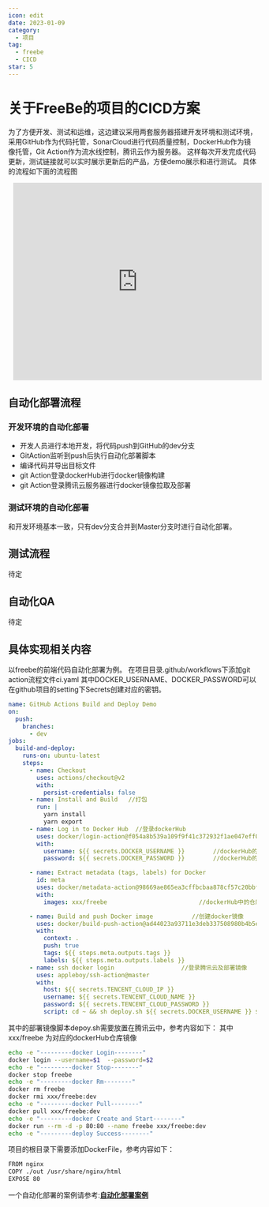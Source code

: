 ```yaml
---
icon: edit
date: 2023-01-09
category:
  - 项目
tag:
  - freebe
  - CICD
star: 5
---
```

# 关于FreeBe的项目的CICD方案
为了方便开发、测试和运维，这边建议采用两套服务器搭建开发环境和测试环境，采用GitHub作为代码托管，SonarCloud进行代码质量控制，DockerHub作为镜像托管，Git Action作为流水线控制，腾讯云作为服务器。
这样每次开发完成代码更新，测试链接就可以实时展示更新后的产品，方便demo展示和进行测试。
具体的流程如下面的流程图
<iframe id="embed_dom" name="embed_dom" frameborder="0" style="display:block;margin-left:10px; margin-top:10px;width:100%; height:400px;" src="https://www.processon.com/embed/63bff214261f1c5cc7947101"></iframe>

## 自动化部署流程
### 开发环境的自动化部署
+ 开发人员进行本地开发，将代码push到GitHub的dev分支
+ GitAction监听到push后执行自动化部署脚本
+ 编译代码并导出目标文件
+ git Action登录dockerHub进行docker镜像构建
+ git Action登录腾讯云服务器进行docker镜像拉取及部署

### 测试环境的自动化部署
和开发环境基本一致，只有dev分支合并到Master分支时进行自动化部署。


## 测试流程
待定

## 自动化QA
待定

## 具体实现相关内容
以freebe的前端代码自动化部署为例。
在项目目录.github/workflows下添加git action流程文件ci.yaml
其中DOCKER_USERNAME、DOCKER_PASSWORD可以在github项目的setting下Secrets创建对应的密钥。
```yaml
name: GitHub Actions Build and Deploy Demo
on:
  push:
    branches:
      - dev
jobs:
  build-and-deploy:
    runs-on: ubuntu-latest
    steps:
      - name: Checkout
        uses: actions/checkout@v2
        with:
          persist-credentials: false
      - name: Install and Build   //打包
        run: |
          yarn install
          yarn export
      - name: Log in to Docker Hub  //登录dockerHub
        uses: docker/login-action@f054a8b539a109f9f41c372932f1ae047eff08c9
        with:
          username: ${{ secrets.DOCKER_USERNAME }}        //dockerHub的用户名
          password: ${{ secrets.DOCKER_PASSWORD }}        //dockerHub的密码

      - name: Extract metadata (tags, labels) for Docker
        id: meta
        uses: docker/metadata-action@98669ae865ea3cffbcbaa878cf57c20bbf1c6c38
        with:
          images: xxx/freebe                          //dockerHub中的仓库名称

      - name: Build and push Docker image           //创建docker镜像
        uses: docker/build-push-action@ad44023a93711e3deb337508980b4b5e9bcdc5dc
        with:
          context: .
          push: true
          tags: ${{ steps.meta.outputs.tags }}
          labels: ${{ steps.meta.outputs.labels }}
      - name: ssh docker login                   //登录腾讯云及部署镜像
        uses: appleboy/ssh-action@master
        with:
          host: ${{ secrets.TENCENT_CLOUD_IP }}
          username: ${{ secrets.TENCENT_CLOUD_NAME }}
          password: ${{ secrets.TENCENT_CLOUD_PASSWORD }}
          script: cd ~ && sh deploy.sh ${{ secrets.DOCKER_USERNAME }} ${{ secrets.DOCKER_PASSWORD }}
```
其中的部署镜像脚本depoy.sh需要放置在腾讯云中，参考内容如下：
其中xxx/freebe 为对应的dockerHub仓库镜像
```sh
echo -e "---------docker Login--------"
docker login --username=$1  --password=$2
echo -e "---------docker Stop--------"
docker stop freebe
echo -e "---------docker Rm--------"
docker rm freebe
docker rmi xxx/freebe:dev
echo -e "---------docker Pull--------"
docker pull xxx/freebe:dev
echo -e "---------docker Create and Start--------"
docker run --rm -d -p 80:80 --name freebe xxx/freebe:dev    
echo -e "---------deploy Success--------"

```
项目的根目录下需要添加DockerFile，参考内容如下：
```sh
FROM nginx
COPY ./out /usr/share/nginx/html
EXPOSE 80
```

一个自动化部署的案例请参考:[**自动化部署案例**](https://github.com/Aiyin5/freebe-web-test)
